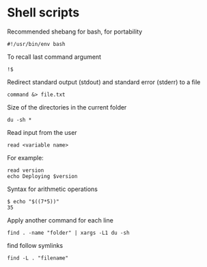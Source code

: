 # Shell scripts

Recommended shebang for bash, for portability
```
#!/usr/bin/env bash
```

To recall last command argument
```
!$
```

Redirect standard output (stdout) and standard error (stderr) to a file
```
command &> file.txt
```

Size of the directories in the current folder
```
du -sh *
```

Read input from the user
```
read <variable name>
```

For example:
```
read version
echo Deploying $version
```

Syntax for arithmetic operations
```
$ echo "$((7*5))"
35
```

Apply another command for each line
```
find . -name "folder" | xargs -L1 du -sh
```

find follow symlinks
```
find -L . "filename"
```
